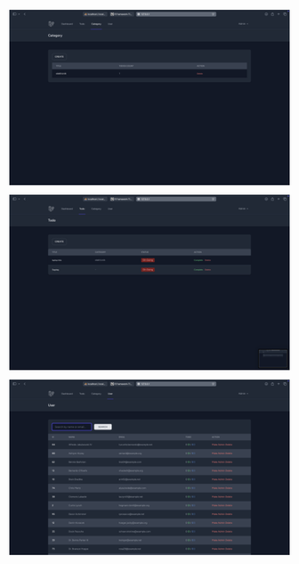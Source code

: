 ![alt text](<screenshoot/UCP 1/Screenshot 2025-05-14 at 21.30.50.png>) 

![alt text](<screenshoot/UCP 1/Screenshot 2025-05-14 at 21.30.54.png>) 

![alt text](<screenshoot/UCP 1/Screenshot 2025-05-14 at 21.31.04.png>)